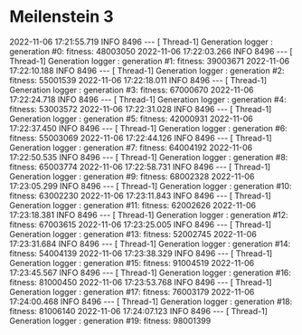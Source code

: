# Meilenstein 3




2022-11-06 17:21:55.719  INFO 8496 --- [       Thread-1] Generation logger                        : generation #0: 	 fitness: 	 48003050
2022-11-06 17:22:03.266  INFO 8496 --- [       Thread-1] Generation logger                        : generation #1: 	 fitness: 	 39003671
2022-11-06 17:22:10.188  INFO 8496 --- [       Thread-1] Generation logger                        : generation #2: 	 fitness: 	 55001539
2022-11-06 17:22:18.011  INFO 8496 --- [       Thread-1] Generation logger                        : generation #3: 	 fitness: 	 67000670
2022-11-06 17:22:24.718  INFO 8496 --- [       Thread-1] Generation logger                        : generation #4: 	 fitness: 	 53003572
2022-11-06 17:22:31.028  INFO 8496 --- [       Thread-1] Generation logger                        : generation #5: 	 fitness: 	 42000931
2022-11-06 17:22:37.450  INFO 8496 --- [       Thread-1] Generation logger                        : generation #6: 	 fitness: 	 55003069
2022-11-06 17:22:44.126  INFO 8496 --- [       Thread-1] Generation logger                        : generation #7: 	 fitness: 	 64004192
2022-11-06 17:22:50.535  INFO 8496 --- [       Thread-1] Generation logger                        : generation #8: 	 fitness: 	 65003774
2022-11-06 17:22:58.731  INFO 8496 --- [       Thread-1] Generation logger                        : generation #9: 	 fitness: 	 68002328
2022-11-06 17:23:05.299  INFO 8496 --- [       Thread-1] Generation logger                        : generation #10: 	 fitness: 	 63002230
2022-11-06 17:23:11.843  INFO 8496 --- [       Thread-1] Generation logger                        : generation #11: 	 fitness: 	 62002626
2022-11-06 17:23:18.381  INFO 8496 --- [       Thread-1] Generation logger                        : generation #12: 	 fitness: 	 67003615
2022-11-06 17:23:25.005  INFO 8496 --- [       Thread-1] Generation logger                        : generation #13: 	 fitness: 	 52002745
2022-11-06 17:23:31.684  INFO 8496 --- [       Thread-1] Generation logger                        : generation #14: 	 fitness: 	 54004139
2022-11-06 17:23:38.329  INFO 8496 --- [       Thread-1] Generation logger                        : generation #15: 	 fitness: 	 91004519
2022-11-06 17:23:45.567  INFO 8496 --- [       Thread-1] Generation logger                        : generation #16: 	 fitness: 	 81000450
2022-11-06 17:23:53.768  INFO 8496 --- [       Thread-1] Generation logger                        : generation #17: 	 fitness: 	 76003179
2022-11-06 17:24:00.468  INFO 8496 --- [       Thread-1] Generation logger                        : generation #18: 	 fitness: 	 81006140
2022-11-06 17:24:07.123  INFO 8496 --- [       Thread-1] Generation logger                        : generation #19: 	 fitness: 	 98001399
